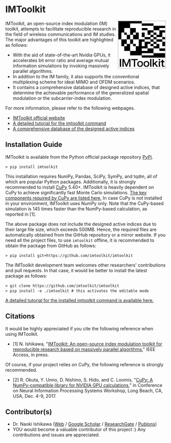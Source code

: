 # IMToolkit

<img align="right" width="150px" height="150px" src="https://github.com/imtoolkit/imtoolkit/blob/master/docs/source/_static/imtoolkit-logo.png?raw=true">
IMToolkit, an open-source index modulation (IM) toolkit, attempts to facilitate reproducible research in the field of wireless communications and IM studies.
The major advantages of this toolkit are highlighted as follows:

- With the aid of state-of-the-art Nvidia GPUs, it accelerates bit error ratio and average mutual information simulations by invoking massively parallel algorithms.
- In addition to the IM family, it also supports the conventional multiplexing scheme for ideal MIMO and OFDM scenarios.
- It contains a comprehensive database of designed active indices, that determine the achievable performance of the generalized spatial modulation or the subcarrier-index modulation.

For more information, please refer to the following webpages.
- [IMToolkit official website](https://ishikawa.cc/imtoolkit/)
- [A detailed tutorial for the imtoolkit command](https://ishikawa.cc/imtoolkit/tutorial.html)
- [A comprehensive database of the designed active indices](https://ishikawa.cc/imtoolkit/db/index.html)

## Installation Guide

IMToolkit is available from the Python official package repository [PyPi](https://pypi.org/project/imtoolkit/).

    > pip install imtoolkit

This installation requires NumPy, Pandas, SciPy, SymPy, and tqdm, all of which are popular Python packages.
Additionally, it is strongly recommended to install [CuPy](https://cupy.chainer.org/) 5.40+. 
IMToolkit is heavily dependent on CuPy to achieve significantly fast Monte Carlo simulations.
[The key components required by CuPy are listed here.](https://docs-cupy.chainer.org/en/stable/install.html)
In case CuPy is not installed in your environment, IMToolkit uses NumPy only.
Note that the CuPy-based simulation is 145 times faster than the NumPy-based calculation, as reported in [1].

The above package does not include the designed active indices due to their large file size, which exceeds 500MB.
Hence, the required files are automatically obtained from the GitHub repository or a mirror website.
If you need all the project files, to use `imtoolkit` offline, it is recommended to obtain the package from GitHub as follows:

    > pip install git+https://github.com/imtoolkit/imtoolkit

The IMToolkit development team welcomes other researchers' contributions and pull requests.
In that case, it would be better to install the latest package as follows:

    > git clone https://github.com/imtoolkit/imtoolkit
    > pip install -e ./imtoolkit # this activates the editable mode

[A detailed tutorial for the installed imtoolkit command is available here.](https://ishikawa.cc/imtoolkit/tutorial.html)

## Citations

It would be highly appreciated if you cite the following reference when using IMToolkit.

- [1] N. Ishikawa, "[IMToolkit: An open-source index modulation toolkit for reproducible research based on massively parallel algorithms](https://doi.org/10.1109%2Faccess.2019.2928033)," IEEE Access, in press.

Of course, if your project relies on CuPy, the following reference is strongly recommended.

- [2] R. Okuta, Y. Unno, D. Nishino, S. Hido, and C. Loomis, "[CuPy: A NumPy-compatible library for NVIDIA GPU calculations](http://learningsys.org/nips17/assets/papers/paper_16.pdf)," in Conference on Neural Information Processing Systems Workshop, Long Beach, CA, USA, Dec. 4-9, 2017.

## Contributor(s)

- Dr. Naoki Ishikawa ([Web](https://ishikawa.cc) / [Google Scholar](https://scholar.google.co.jp/citations?user=JHnisGYAAAAJ) / [ResearchGate](https://www.researchgate.net/profile/Naoki_Ishikawa) / [Publons](https://publons.com/researcher/3012020/naoki-ishikawa/))
- YOU would become a valuable contributor of this project :) Any contributions and issues are appreciated.

